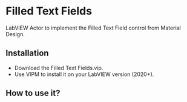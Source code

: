 # Filled Text Fields

LabVIEW Actor to implement the Filled Text Field control from Material Design.

## Installation
- Download the Filled Text Fields.vip.
- Use VIPM to install it on your LabVIEW version (2020+).

## How to use it? 
